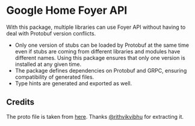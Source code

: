 # Google Home Foyer API

With this package, multiple libraries can use Foyer API without having to deal with Protobuf version conflicts.

- Only one version of stubs can be loaded by Protobuf at the same time even if stubs are coming from different libraries and modules have different names. Using this package ensures that only one version is installed at any given time.
- The package defines dependencies on Protobuf and GRPC, ensuring compatibility of generated files.
- Type hints are generated and exported as well.

## Credits

The proto file is taken from [here](https://github.com/rithvikvibhu/GHLocalApi/issues/39).
Thanks [@rithvikvibhu](https://github.com/rithvikvibhu) for extracting it.
